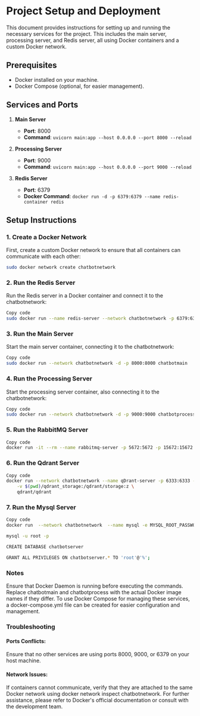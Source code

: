 # Project Setup and Deployment

This document provides instructions for setting up and running the necessary services for the project. This includes the main server, processing server, and Redis server, all using Docker containers and a custom Docker network.

## Prerequisites

- Docker installed on your machine.
- Docker Compose (optional, for easier management).

## Services and Ports

1. **Main Server**

   - **Port**: 8000
   - **Command**: `uvicorn main:app --host 0.0.0.0 --port 8000 --reload`

2. **Processing Server**

   - **Port**: 9000
   - **Command**: `uvicorn main:app --host 0.0.0.0 --port 9000 --reload`

3. **Redis Server**
   - **Port**: 6379
   - **Docker Command**: `docker run -d -p 6379:6379 --name redis-container redis`

## Setup Instructions

### 1. Create a Docker Network

First, create a custom Docker network to ensure that all containers can communicate with each other:

```bash
sudo docker network create chatbotnetwork
```

### 2. Run the Redis Server

Run the Redis server in a Docker container and connect it to the chatbotnetwork:

```bash
Copy code
sudo docker run --name redis-server --network chatbotnetwork -p 6379:6379 -d redis
```

### 3. Run the Main Server

Start the main server container, connecting it to the chatbotnetwork:

```bash
Copy code
sudo docker run --network chatbotnetwork -d -p 8000:8000 chatbotmain
```

### 4. Run the Processing Server

Start the processing server container, also connecting it to the chatbotnetwork:

```bash
Copy code
sudo docker run --network chatbotnetwork -d -p 9000:9000 chatbotprocess
```

### 5. Run the RabbitMQ Server

```bash
Copy code
docker run -it --rm --name rabbitmq-server -p 5672:5672 -p 15672:15672 rabbitmq:3.13-management
```

### 6. Run the Qdrant Server

```bash
Copy code
docker run --network chatbotnetwork --name qDrant-server -p 6333:6333 -p 6334:6334 \
    -v $(pwd)/qdrant_storage:/qdrant/storage:z \
    qdrant/qdrant
```

### 7. Run the Mysql Server

```bash
Copy code
docker run  --network chatbotnetwork  --name mysql -e MYSQL_ROOT_PASSWORD=12345678 -d mysql:tag

mysql -u root -p

CREATE DATABASE chatbotserver

GRANT ALL PRIVILEGES ON chatbotserver.* TO 'root'@'%';
```

### Notes

Ensure that Docker Daemon is running before executing the commands.
Replace chatbotmain and chatbotprocess with the actual Docker image names if they differ.
To use Docker Compose for managing these services, a docker-compose.yml file can be created for easier configuration and management.

### Troubleshooting

#### Ports Conflicts:

Ensure that no other services are using ports 8000, 9000, or 6379 on your host machine.

#### Network Issues:

If containers cannot communicate, verify that they are attached to the same Docker network using docker network inspect chatbotnetwork.
For further assistance, please refer to Docker's official documentation or consult with the development team.
